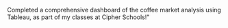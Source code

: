 Completed a comprehensive dashboard of the coffee market analysis using Tableau, as part of my classes at Cipher Schools!"